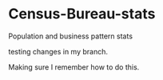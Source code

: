 # Census-Bureau-stats
Population and business pattern stats

testing changes in my branch.

Making sure I remember how to do this.
